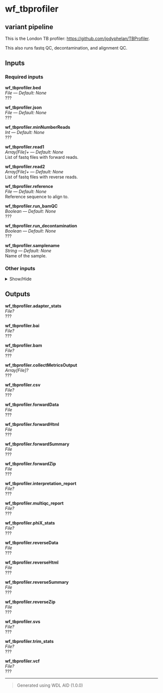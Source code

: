 # wf_tbprofiler
## variant pipeline 
 This is the London TB profiler: https://github.com/jodyphelan/TBProfiler.

 This also runs fastq QC, decontamination, and alignment QC.

## Inputs

### Required inputs
<p name="wf_tbprofiler.bed">
        <b>wf_tbprofiler.bed</b><br />
        <i>File &mdash; Default: None</i><br />
        ???
</p>
<p name="wf_tbprofiler.json">
        <b>wf_tbprofiler.json</b><br />
        <i>File &mdash; Default: None</i><br />
        ???
</p>
<p name="wf_tbprofiler.minNumberReads">
        <b>wf_tbprofiler.minNumberReads</b><br />
        <i>Int &mdash; Default: None</i><br />
        ???
</p>
<p name="wf_tbprofiler.read1">
        <b>wf_tbprofiler.read1</b><br />
        <i>Array[File]+ &mdash; Default: None</i><br />
        List of fastq files with forward reads.
</p>
<p name="wf_tbprofiler.read2">
        <b>wf_tbprofiler.read2</b><br />
        <i>Array[File]+ &mdash; Default: None</i><br />
        List of fastq files with reverse reads.
</p>
<p name="wf_tbprofiler.reference">
        <b>wf_tbprofiler.reference</b><br />
        <i>File &mdash; Default: None</i><br />
        Reference sequence to align to.
</p>
<p name="wf_tbprofiler.run_bamQC">
        <b>wf_tbprofiler.run_bamQC</b><br />
        <i>Boolean &mdash; Default: None</i><br />
        ???
</p>
<p name="wf_tbprofiler.run_decontamination">
        <b>wf_tbprofiler.run_decontamination</b><br />
        <i>Boolean &mdash; Default: None</i><br />
        ???
</p>
<p name="wf_tbprofiler.samplename">
        <b>wf_tbprofiler.samplename</b><br />
        <i>String &mdash; Default: None</i><br />
        Name of the sample.
</p>

### Other inputs
<details>
<summary> Show/Hide </summary>
<p name="wf_tbprofiler.report">
        <b>wf_tbprofiler.report</b><br />
        <i>String? &mdash; Default: None</i><br />
        ???
</p>
<p name="wf_tbprofiler.task_bbduk.contamination">
        <b>wf_tbprofiler.task_bbduk.contamination</b><br />
        <i>File? &mdash; Default: None</i><br />
        ???
</p>
<p name="wf_tbprofiler.task_bbduk.docker">
        <b>wf_tbprofiler.task_bbduk.docker</b><br />
        <i>String &mdash; Default: "staphb/bbtools:39.01"</i><br />
        ???
</p>
<p name="wf_tbprofiler.task_bbduk.memory">
        <b>wf_tbprofiler.task_bbduk.memory</b><br />
        <i>String &mdash; Default: "8GB"</i><br />
        ???
</p>
<p name="wf_tbprofiler.task_bbduk.threads">
        <b>wf_tbprofiler.task_bbduk.threads</b><br />
        <i>Int &mdash; Default: 1</i><br />
        ???
</p>
<p name="wf_tbprofiler.task_collect_multiple_metrics.docker">
        <b>wf_tbprofiler.task_collect_multiple_metrics.docker</b><br />
        <i>String &mdash; Default: "broadinstitute/gatk:4.4.0.0"</i><br />
        ???
</p>
<p name="wf_tbprofiler.task_collect_multiple_metrics.outputBasename">
        <b>wf_tbprofiler.task_collect_multiple_metrics.outputBasename</b><br />
        <i>String &mdash; Default: "multiple_metrics"</i><br />
        ???
</p>
<p name="wf_tbprofiler.task_fastqc.docker">
        <b>wf_tbprofiler.task_fastqc.docker</b><br />
        <i>String &mdash; Default: "staphb/fastqc:0.12.1"</i><br />
        ???
</p>
<p name="wf_tbprofiler.task_fastqc.threads">
        <b>wf_tbprofiler.task_fastqc.threads</b><br />
        <i>Int &mdash; Default: 1</i><br />
        ???
</p>
<p name="wf_tbprofiler.task_multiqc.docker">
        <b>wf_tbprofiler.task_multiqc.docker</b><br />
        <i>String &mdash; Default: "ewels/multiqc:v1.14"</i><br />
        ???
</p>
<p name="wf_tbprofiler.task_tbprofiler.caller">
        <b>wf_tbprofiler.task_tbprofiler.caller</b><br />
        <i>String &mdash; Default: "bcftools"</i><br />
        ???
</p>
<p name="wf_tbprofiler.task_tbprofiler.cov_frac_threshold">
        <b>wf_tbprofiler.task_tbprofiler.cov_frac_threshold</b><br />
        <i>Int &mdash; Default: 1</i><br />
        ???
</p>
<p name="wf_tbprofiler.task_tbprofiler.docker">
        <b>wf_tbprofiler.task_tbprofiler.docker</b><br />
        <i>String &mdash; Default: "staphb/tbprofiler:4.4.2"</i><br />
        ???
</p>
<p name="wf_tbprofiler.task_tbprofiler.mapper">
        <b>wf_tbprofiler.task_tbprofiler.mapper</b><br />
        <i>String &mdash; Default: "bwa"</i><br />
        ???
</p>
<p name="wf_tbprofiler.task_tbprofiler.min_af">
        <b>wf_tbprofiler.task_tbprofiler.min_af</b><br />
        <i>Float &mdash; Default: 0.1</i><br />
        ???
</p>
<p name="wf_tbprofiler.task_tbprofiler.min_af_pred">
        <b>wf_tbprofiler.task_tbprofiler.min_af_pred</b><br />
        <i>Float &mdash; Default: 0.1</i><br />
        ???
</p>
<p name="wf_tbprofiler.task_tbprofiler.min_depth">
        <b>wf_tbprofiler.task_tbprofiler.min_depth</b><br />
        <i>Int &mdash; Default: 10</i><br />
        ???
</p>
<p name="wf_tbprofiler.task_tbprofiler.no_trim">
        <b>wf_tbprofiler.task_tbprofiler.no_trim</b><br />
        <i>Boolean &mdash; Default: false</i><br />
        ???
</p>
<p name="wf_tbprofiler.task_tbprofiler.threads">
        <b>wf_tbprofiler.task_tbprofiler.threads</b><br />
        <i>Int &mdash; Default: 1</i><br />
        ???
</p>
<p name="wf_tbprofiler.task_trimmomatic.docker">
        <b>wf_tbprofiler.task_trimmomatic.docker</b><br />
        <i>String &mdash; Default: "staphb/trimmomatic:0.39"</i><br />
        ???
</p>
<p name="wf_tbprofiler.task_trimmomatic.memory">
        <b>wf_tbprofiler.task_trimmomatic.memory</b><br />
        <i>String &mdash; Default: "8GB"</i><br />
        ???
</p>
<p name="wf_tbprofiler.task_trimmomatic.threads">
        <b>wf_tbprofiler.task_trimmomatic.threads</b><br />
        <i>Int &mdash; Default: 4</i><br />
        ???
</p>
<p name="wf_tbprofiler.task_trimmomatic.trimmomatic_minlen">
        <b>wf_tbprofiler.task_trimmomatic.trimmomatic_minlen</b><br />
        <i>Int &mdash; Default: 40</i><br />
        ???
</p>
<p name="wf_tbprofiler.task_trimmomatic.trimmomatic_quality_trim_score">
        <b>wf_tbprofiler.task_trimmomatic.trimmomatic_quality_trim_score</b><br />
        <i>Int &mdash; Default: 15</i><br />
        ???
</p>
<p name="wf_tbprofiler.task_trimmomatic.trimmomatic_window_size">
        <b>wf_tbprofiler.task_trimmomatic.trimmomatic_window_size</b><br />
        <i>Int &mdash; Default: 4</i><br />
        ???
</p>
<p name="wf_tbprofiler.task_variant_interpretation.all_genes">
        <b>wf_tbprofiler.task_variant_interpretation.all_genes</b><br />
        <i>Boolean &mdash; Default: false</i><br />
        ???
</p>
<p name="wf_tbprofiler.task_variant_interpretation.docker">
        <b>wf_tbprofiler.task_variant_interpretation.docker</b><br />
        <i>String &mdash; Default: "dbest/variant_interpretation:v1.0.1"</i><br />
        ???
</p>
<p name="wf_tbprofiler.task_variant_interpretation.minimum_coverage">
        <b>wf_tbprofiler.task_variant_interpretation.minimum_coverage</b><br />
        <i>Int &mdash; Default: 10</i><br />
        ???
</p>
<p name="wf_tbprofiler.task_variant_interpretation.minimum_total_depth">
        <b>wf_tbprofiler.task_variant_interpretation.minimum_total_depth</b><br />
        <i>Int &mdash; Default: 0</i><br />
        ???
</p>
<p name="wf_tbprofiler.task_variant_interpretation.minimum_variant_depth">
        <b>wf_tbprofiler.task_variant_interpretation.minimum_variant_depth</b><br />
        <i>Int &mdash; Default: 0</i><br />
        ???
</p>
</details>

## Outputs
<p name="wf_tbprofiler.adapter_stats">
        <b>wf_tbprofiler.adapter_stats</b><br />
        <i>File?</i><br />
        ???
</p>
<p name="wf_tbprofiler.bai">
        <b>wf_tbprofiler.bai</b><br />
        <i>File?</i><br />
        ???
</p>
<p name="wf_tbprofiler.bam">
        <b>wf_tbprofiler.bam</b><br />
        <i>File?</i><br />
        ???
</p>
<p name="wf_tbprofiler.collectMetricsOutput">
        <b>wf_tbprofiler.collectMetricsOutput</b><br />
        <i>Array[File]?</i><br />
        ???
</p>
<p name="wf_tbprofiler.csv">
        <b>wf_tbprofiler.csv</b><br />
        <i>File?</i><br />
        ???
</p>
<p name="wf_tbprofiler.forwardData">
        <b>wf_tbprofiler.forwardData</b><br />
        <i>File</i><br />
        ???
</p>
<p name="wf_tbprofiler.forwardHtml">
        <b>wf_tbprofiler.forwardHtml</b><br />
        <i>File</i><br />
        ???
</p>
<p name="wf_tbprofiler.forwardSummary">
        <b>wf_tbprofiler.forwardSummary</b><br />
        <i>File</i><br />
        ???
</p>
<p name="wf_tbprofiler.forwardZip">
        <b>wf_tbprofiler.forwardZip</b><br />
        <i>File</i><br />
        ???
</p>
<p name="wf_tbprofiler.interpretation_report">
        <b>wf_tbprofiler.interpretation_report</b><br />
        <i>File?</i><br />
        ???
</p>
<p name="wf_tbprofiler.multiqc_report">
        <b>wf_tbprofiler.multiqc_report</b><br />
        <i>File?</i><br />
        ???
</p>
<p name="wf_tbprofiler.phiX_stats">
        <b>wf_tbprofiler.phiX_stats</b><br />
        <i>File?</i><br />
        ???
</p>
<p name="wf_tbprofiler.reverseData">
        <b>wf_tbprofiler.reverseData</b><br />
        <i>File</i><br />
        ???
</p>
<p name="wf_tbprofiler.reverseHtml">
        <b>wf_tbprofiler.reverseHtml</b><br />
        <i>File</i><br />
        ???
</p>
<p name="wf_tbprofiler.reverseSummary">
        <b>wf_tbprofiler.reverseSummary</b><br />
        <i>File</i><br />
        ???
</p>
<p name="wf_tbprofiler.reverseZip">
        <b>wf_tbprofiler.reverseZip</b><br />
        <i>File</i><br />
        ???
</p>
<p name="wf_tbprofiler.svs">
        <b>wf_tbprofiler.svs</b><br />
        <i>File?</i><br />
        ???
</p>
<p name="wf_tbprofiler.trim_stats">
        <b>wf_tbprofiler.trim_stats</b><br />
        <i>File?</i><br />
        ???
</p>
<p name="wf_tbprofiler.vcf">
        <b>wf_tbprofiler.vcf</b><br />
        <i>File?</i><br />
        ???
</p>

<hr />

> Generated using WDL AID (1.0.0)
